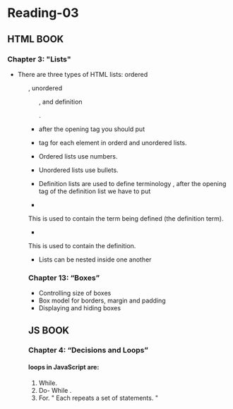 # Reading-03
## HTML BOOK
### Chapter 3: "Lists"
* There are three types of HTML lists: ordered <ol>,
unordered <ul>, and definition <dl> .
* after the opening tag you should put <li> tag for each element in orderd and unordered lists.
* Ordered lists use numbers.
* Unordered lists use bullets.

* Definition lists are used to define terminology , after the opening tag of the definition list we have to put
- <dt>
This is used to contain the term
being defined (the definition
term).
- <dd>
This is used to contain the
definition.
* Lists can be nested inside one another



### Chapter 13: “Boxes”
- Controlling size of boxes
- Box model for borders, margin and padding
- Displaying and hiding boxes


## JS BOOK

### Chapter 4: “Decisions and Loops”
#### loops in JavaScript are:
1. While.
2. Do- While .
3. For.
" Each repeats a set of statements. "
